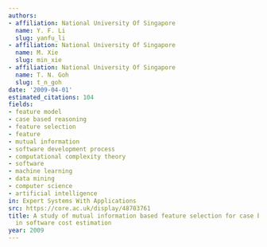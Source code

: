 ```yaml
---
authors:
- affiliation: National University Of Singapore
  name: Y. F. Li
  slug: yanfu_li
- affiliation: National University Of Singapore
  name: M. Xie
  slug: min_xie
- affiliation: National University Of Singapore
  name: T. N. Goh
  slug: t_n_goh
date: '2009-04-01'
estimated_citations: 104
fields:
- feature model
- case based reasoning
- feature selection
- feature
- mutual information
- software development process
- computational complexity theory
- software
- machine learning
- data mining
- computer science
- artificial intelligence
in: Expert Systems With Applications
src: https://core.ac.uk/display/48703761
title: A study of mutual information based feature selection for case based reasoning
  in software cost estimation
year: 2009
---
```

